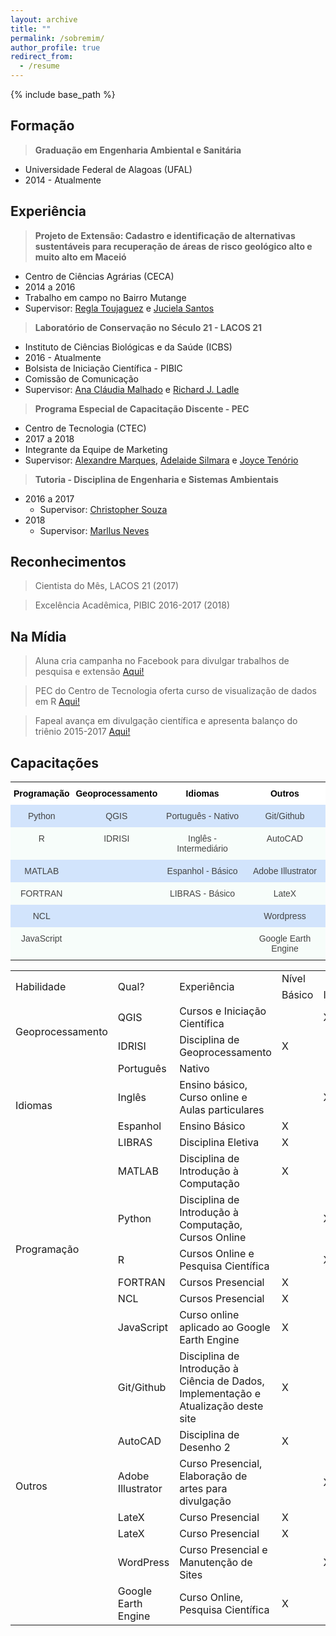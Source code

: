```yaml
---
layout: archive
title: ""
permalink: /sobremim/
author_profile: true
redirect_from:
  - /resume
---
```


{% include base_path %}


## Formação

> **Graduação em Engenharia Ambiental e Sanitária**
   * Universidade Federal de Alagoas (UFAL)
   * 2014 - Atualmente

## Experiência

> **Projeto de Extensão: Cadastro e identificação de alternativas sustentáveis para recuperação de áreas de risco geológico alto e muito alto em Maceió**
   * Centro de Ciências Agrárias (CECA)
   * 2014 a 2016
   * Trabalho em campo no Bairro Mutange
   * Supervisor: <span style="color:blue"><a href="http://lattes.cnpq.br/6318193945215115">Regla Toujaguez</a></span> e <span style="color:blue"><a href="http://lattes.cnpq.br/8828140324836603">Juciela Santos</a></span>

> **Laboratório de Conservação no Século 21 - LACOS 21**
   * Instituto de Ciências Biológicas e da Saúde (ICBS)
   * 2016 - Atualmente
   * Bolsista de Iniciação Científica - PIBIC
   * Comissão de Comunicação
   * Supervisor: <span style="color:blue"><a href="http://lattes.cnpq.br/6689567685438939">Ana Cláudia Malhado</a></span> e <span style="color:blue"><a href="http://lattes.cnpq.br/9442171708024416">Richard J. Ladle</a></span>

> **Programa Especial de Capacitação Discente - PEC**
   * Centro de Tecnologia (CTEC)
   * 2017 a 2018
   * Integrante da Equipe de Marketing
   * Supervisor: <span style="color:blue"><a href="http://lattes.cnpq.br/1664387016139320">Alexandre Marques</a></span>, <span style="color:blue"><a href="http://lattes.cnpq.br/8244628866352750">Adelaide Silmara</a></span> e <span style="color:blue"><a href="http://lattes.cnpq.br/6015947101555081">Joyce Tenório</a></span>

> **Tutoria - Disciplina de Engenharia e Sistemas Ambientais**
   * 2016 a 2017
     * Supervisor: <span style="color:blue"><a href="http://lattes.cnpq.br/2437633532556581">Christopher Souza</a></span>
   * 2018
     * Supervisor: <span style="color:blue"><a href="http://lattes.cnpq.br/4843589642146932">Marllus Neves</a></span>

## Reconhecimentos

> Cientista do Mês, LACOS 21 (2017)

> Excelência Acadêmica, PIBIC 2016-2017 (2018)

## Na Mídia

> Aluna cria campanha no Facebook para divulgar trabalhos de pesquisa e extensão <span style="color:blue"><a href="http://www.ufal.edu.br/noticias/2017/2/aluna-cria-campanha-no-facebook-para-divulgar-e-promover-trabalhos-de-pesquisa-e-extensao">Aqui!</a></span>

> PEC do Centro de Tecnologia oferta curso de visualização de dados em R <span style="color:blue"><a href="http://www.ufal.edu.br/estudante/noticias/2017/8/estudantes-do-pec-de-tecnologia-ofertam-curso-de-visualizacao-de-dados-em-r">Aqui!</a></span>

> Fapeal avança em divulgação científica e apresenta balanço do triênio 2015-2017 <span style="color:blue"><a href="http://www.agenciaalagoas.al.gov.br/noticia/item/23903-fapeal-avanca-em-divulgacao-cientifica-e-apresenta-balanco-do-trienio-2015-2017">Aqui!</a></span>    

## Capacitações

<style type="text/css">
.tg  {border-collapse:collapse;border-spacing:0;border-color:#999;border:none;}
.tg td{font-family:Arial, sans-serif;font-size:14px;padding:10px 5px;border-style:solid;border-width:0px;overflow:hidden;word-break:normal;border-color:#999;color:#444;background-color:#F7FDFA;}
.tg th{font-family:Arial, sans-serif;font-size:14px;font-weight:normal;padding:10px 5px;border-style:solid;border-width:0px;overflow:hidden;word-break:normal;border-color:#999;color:#fff;background-color:#26ADE4;}
.tg .tg-6f66{background-color:#D2E4FC;font-size:13px;text-align:center;vertical-align:top}
.tg .tg-avcv{font-weight:bold;font-size:14px;background-color:#ffffff;color:#000000;text-align:center;vertical-align:top}
.tg .tg-baqh{text-align:center;vertical-align:top}
.tg .tg-scrz{font-weight:bold;background-color:#ffffff;color:#000000;text-align:center;vertical-align:top}
.tg .tg-z1yq{font-size:13px;text-align:center;vertical-align:top}
.tg .tg-j0tj{background-color:#D2E4FC;text-align:center;vertical-align:top}
</style>
<table class="tg">
  <tr>
    <th class="tg-scrz">Programação <br></th>
    <th class="tg-scrz">Geoprocessamento</th>
    <th class="tg-scrz">Idiomas</th>
    <th class="tg-avcv">Outros<br></th>
  </tr>
  <tr>
    <td class="tg-j0tj">Python</td>
    <td class="tg-j0tj">QGIS<br></td>
    <td class="tg-j0tj">Português - Nativo<br></td>
    <td class="tg-j0tj">Git/Github</td>
  </tr>
  <tr>
    <td class="tg-baqh">R</td>
    <td class="tg-baqh">IDRISI<br></td>
    <td class="tg-baqh">Inglês - Intermediário<br></td>
    <td class="tg-baqh">AutoCAD</td>
  </tr>
  <tr>
    <td class="tg-j0tj">MATLAB<br></td>
    <td class="tg-j0tj"></td>
    <td class="tg-j0tj">Espanhol - Básico<br></td>
    <td class="tg-j0tj">Adobe Illustrator</td>
  </tr>
  <tr>
    <td class="tg-baqh">FORTRAN</td>
    <td class="tg-baqh"></td>
    <td class="tg-baqh">LIBRAS - Básico</td>
    <td class="tg-baqh">LateX</td>
  </tr>
  <tr>
    <td class="tg-j0tj">NCL</td>
    <td class="tg-j0tj"></td>
    <td class="tg-j0tj"></td>
    <td class="tg-j0tj">Wordpress</td>
  </tr>
   <tr>
    <td class="tg-baqh">JavaScript</td>
    <td class="tg-baqh"></td>
    <td class="tg-baqh"></td>
    <td class="tg-baqh">Google Earth Engine</td>
  </tr>
</table>

<table>


<tr>
<td rowspan=2>Habilidade</td>
<td rowspan=2>Qual?</td>
<td rowspan=2>Experiência</td>
<td colspan=3>Nível</td>
</tr>

<!-- Second row -->
<tr>
<td>Básico</td>
<td>Intermediário</td>
<td>Avançado</td>
</tr>

<tr>
<td rowspan=2>Geoprocessamento</td>
<td>QGIS</td>
<td>Cursos e Iniciação Científica</td>
<td></td>
<td>X</td>
<td></td>
</tr>

<tr>
<td>IDRISI</td>
<td>Disciplina de Geoprocessamento</td>
<td>X</td>
<td></td>
<td></td>
</tr>

<tr>
<td rowspan=4>Idiomas</td>
<td>Português</td>
<td>Nativo</td>
<td></td>
<td></td>
<td>X</td>
</tr>

<tr>
<td>Inglês</td>
<td>Ensino básico, Curso online e Aulas particulares</td>
<td></td>
<td>X</td>
<td></td>
</tr>

<tr>
<td>Espanhol</td>
<td>Ensino Básico</td>
<td>X</td>
<td></td>
<td></td>
</tr>

<tr>
<td>LIBRAS</td>
<td>Disciplina Eletiva</td>
<td>X</td>
<td></td>
<td></td>
</tr>

<td rowspan=6>Programação</td>
<td>MATLAB</td>
<td>Disciplina de Introdução à Computação</td>
<td>X</td>
<td></td>
<td></td>
</tr>

<tr>
<td>Python</td>
<td>Disciplina de Introdução à Computação, Cursos Online</td>
<td></td>
<td>X</td>
<td></td>
</tr>

<tr>
<td>R</td>
<td>Cursos Online e Pesquisa Científica</td>
<td></td>
<td>X</td>
<td></td>
</tr>

<tr>
<td>FORTRAN</td>
<td>Cursos Presencial</td>
<td>X</td>
<td></td>
<td></td>
</tr>

<tr>
<td>NCL</td>
<td>Cursos Presencial</td>
<td>X</td>
<td></td>
<td></td>
</tr>

<tr>
<td>JavaScript</td>
<td>Curso online aplicado ao Google Earth Engine</td>
<td>X</td>
<td></td>
<td></td>
</tr>

<td rowspan=7>Outros</td>
<td>Git/Github</td>
<td>Disciplina de Introdução à Ciência de Dados, Implementação e Atualização deste site</td>
<td>X</td>
<td></td>
<td></td>
</tr>

<tr>
<td>AutoCAD</td>
<td>Disciplina de Desenho 2</td>
<td>X</td>
<td></td>
<td></td>
</tr>

<tr>
<td>Adobe Illustrator</td>
<td>Curso Presencial, Elaboração de artes para divulgação</td>
<td></td>
<td>X</td>
<td></td>
</tr>

<tr>
<td>LateX</td>
<td>Curso Presencial</td>
<td>X</td>
<td></td>
<td></td>
</tr>

<tr>
<td>LateX</td>
<td>Curso Presencial</td>
<td>X</td>
<td></td>
<td></td>
</tr>

<tr>
<td>WordPress</td>
<td>Curso Presencial e Manutenção de Sites</td>
<td></td>
<td>X</td>
<td></td>
</tr>

<tr>
<td>Google Earth Engine</td>
<td>Curso Online, Pesquisa Científica</td>
<td>X</td>
<td></td>
<td></td>
</tr>

</table>


   
      
  
